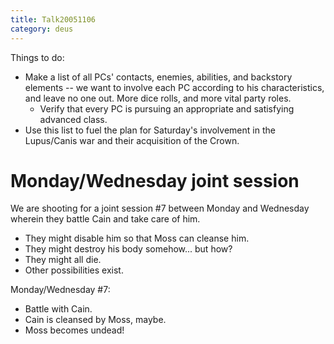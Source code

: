 ```yaml
---
title: Talk20051106
category: deus
---
```

Things to do:
* Make a list of all PCs' contacts, enemies, abilities, and backstory elements -- we want to involve each PC according to his characteristics, and leave no one out. More dice rolls, and more vital party roles.
    * Verify that every PC is pursuing an appropriate and satisfying advanced class.
* Use this list to fuel the plan for Saturday's involvement in the Lupus/Canis war and their acquisition of the Crown.


# Monday/Wednesday joint session

We are shooting for a joint session #7 between Monday and Wednesday wherein they battle Cain and take care of him.
* They might disable him so that Moss can cleanse him.
* They might destroy his body somehow... but how?
* They might all die.
* Other possibilities exist.

Monday/Wednesday #7:
* Battle with Cain.
* Cain is cleansed by Moss, maybe.
* Moss becomes undead!
